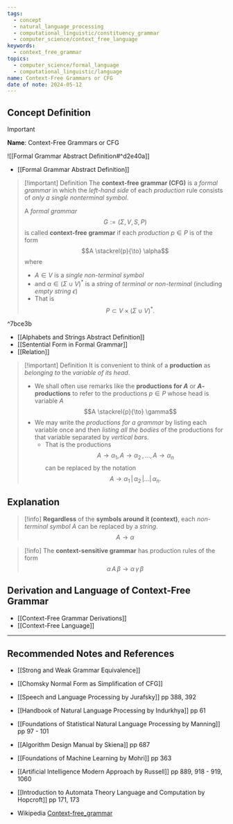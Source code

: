 ```yaml
---
tags:
  - concept
  - natural_language_processing
  - computational_linguistic/constituency_grammar
  - computer_science/context_free_language
keywords:
  - context_free_grammar
topics:
  - computer_science/formal_language
  - computational_linguistic/language
name: Context-Free Grammars or CFG
date of note: 2024-05-12
---
```


## Concept Definition

>[!important]
>**Name**: Context-Free Grammars or CFG

![[Formal Grammar Abstract Definition#^d2e40a]]

- [[Formal Grammar Abstract Definition]]

>[!important] Definition
>The **context-free grammar (CFG)** is a *formal grammar* in which the *left-hand side* of each *production* rule consists of *only a single nonterminal symbol*.
>
>A *formal grammar* $$G := (\Sigma, V, S, P)$$ is called **context-free grammar** if each *production* $p\in P$ is of the form $$A \stackrel{p}{\to} \alpha$$ where 
>- $A\in V$ is a *single non-terminal symbol* 
>- and $\alpha\in (\Sigma \cup V)^{*}$ is a *string* of *terminal or non-terminal* (including *empty string* $\epsilon$)
>- That is $$P \subset V \times (\Sigma \cup V)^{*}.$$

^7bce3b

- [[Alphabets and Strings Abstract Definition]]
- [[Sentential Form in Formal Grammar]]
- [[Relation]]


>[!important] Definition
>It is convenient to think of a **production** as *belonging to* the *variable of its head*. 
>- We shall often use remarks like the **productions for $A$** or **$A$-productions** to refer to the productions $p\in P$ whose head is variable $A$ $$A \stackrel{p}{\to} \gamma$$  
>- We may write the *productions for a grammar* by listing each variable once and then *listing all the bodies* of the productions for that variable separated by *vertical bars*. 
>	- That is the productions $$A \to \alpha_{1},\, A \to \alpha_{2} \,{,}\ldots{,}\, A \to \alpha_{n}$$ can be replaced by the notation $$A \to \alpha_{1}\,|\,\alpha_{2}\,{|}\ldots{|}\, \alpha_{n}.$$


## Explanation

>[!info]
>**Regardless** of the **symbols around it (context)**, each *non-terminal symbol* $A$ can be replaced by a *string*. $$A \to \alpha$$



>[!info]
>The **context-sensitive grammar** has production rules of the form $$\alpha\,A\,\beta \to \alpha\,\gamma\,\beta$$

## Derivation and Language of Context-Free Grammar

- [[Context-Free Grammar Derivations]]
- [[Context-Free Language]]



-----------
##  Recommended Notes and References


- [[Strong and Weak Grammar Equivalence]]
- [[Chomsky Normal Form as Simplification of CFG]]


- [[Speech and Language Processing by Jurafsky]]  pp 388, 392
- [[Handbook of Natural Language Processing by Indurkhya]] pp 61
- [[Foundations of Statistical Natural Language Processing by Manning]] pp 97 - 101
- [[Algorithm Design Manual by Skiena]] pp 687
- [[Foundations of Machine Learning by Mohri]] pp 363
- [[Artificial Intelligence Modern Approach by Russell]] pp 889, 918 - 919, 1060
- [[Introduction to Automata Theory Language and Computation by Hopcroft]] pp 171, 173
- Wikipedia [Context-free_grammar](https://en.wikipedia.org/wiki/Context-free_grammar)